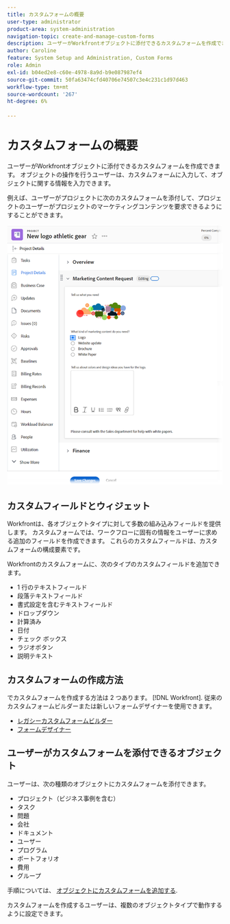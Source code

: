 ```yaml
---
title: カスタムフォームの概要
user-type: administrator
product-area: system-administration
navigation-topic: create-and-manage-custom-forms
description: ユーザーがWorkfrontオブジェクトに添付できるカスタムフォームを作成できます。 オブジェクトの操作を行うユーザーは、カスタムフォームに入力して、オブジェクトに関する情報を入力できます。
author: Caroline
feature: System Setup and Administration, Custom Forms
role: Admin
exl-id: b04ed2e8-c60e-4978-8a9d-b9e087987ef4
source-git-commit: 50fa63474cfd40706e74507c3e4c231c1d97d463
workflow-type: tm+mt
source-wordcount: '267'
ht-degree: 6%

---
```


# カスタムフォームの概要

ユーザーがWorkfrontオブジェクトに添付できるカスタムフォームを作成できます。 オブジェクトの操作を行うユーザーは、カスタムフォームに入力して、オブジェクトに関する情報を入力できます。

例えば、ユーザーがプロジェクトに次のカスタムフォームを添付して、プロジェクトのユーザーがプロジェクトのマーケティングコンテンツを要求できるようにすることができます。

![](assets/see-image-details-page.png)

## カスタムフィールドとウィジェット

Workfrontは、各オブジェクトタイプに対して多数の組み込みフィールドを提供します。 カスタムフォームでは、ワークフローに固有の情報をユーザーに求める追加のフィールドを作成できます。 これらのカスタムフィールドは、カスタムフォームの構成要素です。

Workfrontのカスタムフォームに、次のタイプのカスタムフィールドを追加できます。

* 1 行のテキストフィールド
* 段落テキストフィールド
* 書式設定を含むテキストフィールド
* ドロップダウン
* 計算済み
* 日付
* チェック ボックス
* ラジオボタン
* 説明テキスト

## カスタムフォームの作成方法

でカスタムフォームを作成する方法は 2 つあります。 [!DNL Workfront]. 従来のカスタムフォームビルダーまたは新しいフォームデザイナーを使用できます。

* [レガシーカスタムフォームビルダー](/help/quicksilver/administration-and-setup/customize-workfront/create-manage-custom-forms/use-the-custom-form-builder.md)
* [フォームデザイナー](/help/quicksilver/administration-and-setup/customize-workfront/create-manage-custom-forms/form-designer/form-designer-toc.md)

## ユーザーがカスタムフォームを添付できるオブジェクト

ユーザーは、次の種類のオブジェクトにカスタムフォームを添付できます。

* プロジェクト（ビジネス事例を含む）
* タスク
* 問題
* 会社
* ドキュメント
* ユーザー
* プログラム
* ポートフォリオ
* 費用
* グループ

手順については、 [オブジェクトにカスタムフォームを追加する](../../../workfront-basics/work-with-custom-forms/add-a-custom-form-to-an-object.md).

カスタムフォームを作成するユーザーは、複数のオブジェクトタイプで動作するように設定できます。
